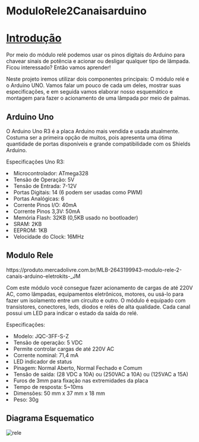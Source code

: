# ModuloRele2Canaisarduino

<H1> <a href=“[http://exemplo.com/](https://produto.mercadolivre.com.br/MLB-2643199943-modulo-rele-2-canais-arduino-eletrokits-_JM)“>Introdução</a></H1>

<P>
Por meio do módulo relé podemos usar os pinos digitais do Arduino para chavear sinais de potência e acionar ou desligar qualquer tipo de lâmpada. Ficou interessado? Então vamos aprender!

Neste projeto iremos utilizar dois componentes principais: O módulo relé e o Arduino UNO. Vamos falar um pouco de cada um deles, mostrar suas especificações, e em seguida vamos elaborar nosso esquemático e montagem para fazer o acionamento de uma lâmpada por meio de palmas.
</P>


<H2>Arduino Uno</H2>

<P>

O Arduino Uno R3 é a placa Arduino mais vendida e usada atualmente. Costuma ser a primeira opção de muitos, pois apresenta uma ótima quantidade de portas disponíveis e grande compatibilidade com os Shields Arduino.
  
Especificações Uno R3:
<li> Microcontrolador: ATmega328 </li>
<li> Tensão de Operação: 5V</li>
<li> Tensão de Entrada: 7-12V</li>
<li> Portas Digitais: 14 (6 podem ser usadas como PWM)</li>
<li> Portas Analógicas: 6</li>
<li> Corrente Pinos I/O: 40mA</li>
<li> Corrente Pinos 3,3V: 50mA</li>
<li> Memória Flash: 32KB (0,5KB usado no bootloader)</li>
<li> SRAM: 2KB</li>
<li> EEPROM: 1KB</li>
<li> Velocidade do Clock: 16MHz </li> 
</P>

<H2> Modulo Rele </H2>
https://produto.mercadolivre.com.br/MLB-2643199943-modulo-rele-2-canais-arduino-eletrokits-_JM

<P>
Com este módulo você consegue fazer acionamento de cargas de até 220V AC, como lâmpadas, equipamentos eletrônicos, motores, ou usá-lo para fazer um isolamento entre um circuito e outro. O módulo é equipado com transistores, conectores, leds, diodos e relés de alta qualidade. Cada canal possui um LED para indicar o estado da saída do relé.

Especificações:
<li> Modelo: JQC-3FF-S-Z </li>
<li>Tensão de operação: 5 VDC </li>
<li>Permite controlar cargas de até 220V AC </li>
<li>Corrente nominal: 71,4 mA </li>
<li>LED indicador de status </li>
<li>Pinagem: Normal Aberto, Normal Fechado e Comum </li>
<li>Tensão de saída: (28 VDC a 10A) ou (250VAC a 10A) ou (125VAC a 15A) </li>
<li>Furos de 3mm para fixação nas extremidades da placa </li>
<li>Tempo de resposta: 5~10ms </li>
<li>Dimensões: 50 mm x 37 mm x 18 mm </li>
<li>Peso: 30g </li>
</P>

<H2>Diagrama Esquematico</H2>

![rele](https://user-images.githubusercontent.com/46333024/171512009-f9db41ac-4c8f-40ad-a02d-eeb19946d4d3.jpg)

